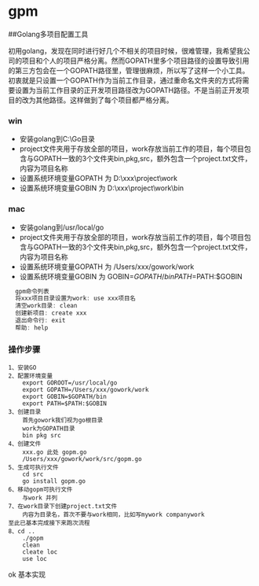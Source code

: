 # gpm

##Golang多项目配置工具

  初用golang，发现在同时进行好几个不相关的项目时候，很难管理，我希望我公司的项目和个人的项目严格分离。然而GOPATH里多个项目路径的设置导致引用的第三方包会在一个GOPATH路径里，管理很麻烦，所以写了这样一个小工具。初衷就是只设置一个GOPATH作为当前工作目录，通过重命名文件夹的方式将需要设置为当前工作目录的正开发项目路径改为GOPATH路径。不是当前正开发项目的改为其他路径。这样做到了每个项目都严格分离。

### win
* 安装golang到C:\Go目录
* project文件夹用于存放全部的项目，work存放当前工作的项目，每个项目包含与GOPATH一致的3个文件夹bin,pkg,src，额外包含一个project.txt文件，内容为项目名称
* 设置系统环境变量GOPATH 为 D:\xxx\project\work
* 设置系统环境变量GOBIN 为 D:\xxx\project\work\bin
### mac
* 安装golang到/usr/local/go
* project文件夹用于存放全部的项目，work存放当前工作的项目，每个项目包含与GOPATH一致的3个文件夹bin,pkg,src，额外包含一个project.txt文件，内容为项目名称
* 设置系统环境变量GOPATH 为 /Users/xxx/gowork/work
* 设置系统环境变量GOBIN 为 GOBIN=$GOPATH/bin  PATH=$PATH:$GOBIN

```javascript
  gpm命令列表
  将xxx项目目录设置为work: use xxx项目名
  清空work目录: clean
  创建新项目: create xxx
  退出命令行: exit
  帮助: help
```
### 操作步骤
	1、安装GO
	2、配置环境变量
		export GOROOT=/usr/local/go
		export GOPATH=/Users/xxx/gowork/work
		export GOBIN=$GOPATH/bin
		export PATH=$PATH:$GOBIN 
	3、创建目录
		首先gowork我们视为go根目录
		work为GOPATH目录
		bin pkg src
	4、创建文件
		xxx.go 此处 gopm.go
		/Users/xxx/gowork/work/src/gopm.go
	5、生成可执行文件
		cd src 
		go install gopm.go
	6、移动gopm可执行文件
		与work 并列
	7、在work目录下创建project.txt文件
		内容为目录名，首次不要与work相同，比如写mywork companywork	
	至此已基本完成接下来跑次流程
	8、cd .. 
		./gopm
		clean
		cleate loc
		use loc
ok 基本实现		
